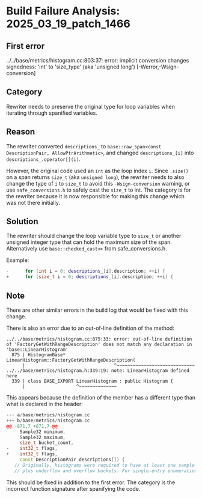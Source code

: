 # Build Failure Analysis: 2025_03_19_patch_1466

## First error

../../base/metrics/histogram.cc:803:37: error: implicit conversion changes signedness: 'int' to 'size_type' (aka 'unsigned long') [-Werror,-Wsign-conversion]

## Category
Rewriter needs to preserve the original type for loop variables when iterating through spanified variables.

## Reason
The rewriter converted `descriptions_` to `base::raw_span<const DescriptionPair, AllowPtrArithmetic>`, and changed `descriptions_[i]` into `descriptions_.operator[](i)`.

However, the original code used an `int` as the loop index `i`. Since `.size()` on a span returns `size_t` (aka `unsigned long`), the rewriter needs to also change the type of `i` to `size_t` to avoid this `-Wsign-conversion` warning, or use `safe_conversions.h` to safely cast the `size_t` to int. The category is for the rewriter because it is now responsible for making this change which was not there initially.

## Solution
The rewriter should change the loop variable type to `size_t` or another unsigned integer type that can hold the maximum size of the span. Alternatively use `base::checked_cast<>` from safe_conversions.h.

Example:

```c++
-      for (int i = 0; descriptions_[i].description; ++i) {
+      for (size_t i = 0; descriptions_[i].description; ++i) {
```

## Note
There are other similar errors in the build log that would be fixed with this change.

There is also an error due to an out-of-line definition of the method:
```
../../base/metrics/histogram.cc:875:33: error: out-of-line definition of 'FactoryGetWithRangeDescription' does not match any declaration in 'base::LinearHistogram'
  875 | HistogramBase* LinearHistogram::FactoryGetWithRangeDescription(
      |                                 ^~~~~~~~~~~~~~~~~~~~~~~~~~~~~~
../../base/metrics/histogram.h:339:19: note: LinearHistogram defined here
  339 | class BASE_EXPORT LinearHistogram : public Histogram {
      |                   ^~~~~~~~~~~~~~~
```

This appears because the definition of the member has a different type than what is declared in the header:
```c++
--- a/base/metrics/histogram.cc
+++ b/base/metrics/histogram.cc
@@ -871,7 +871,7 @@
     Sample32 minimum,
     Sample32 maximum,
     size_t bucket_count,
-    int32_t flags,
+    int32_t flags,
     const DescriptionPair descriptions[]) {
   // Originally, histograms were required to have at least one sample value
   // plus underflow and overflow buckets. For single-entry enumerations,
```

This should be fixed in addition to the first error. The category is the incorrect function signature after spanifying the code.